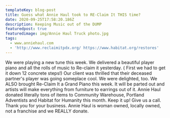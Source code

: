 ```yaml
---
templateKey: blog-post
title: Guess what Annie Haul took to RE-Claim It THIS time?
date: 2020-09-25T17:58:20.186Z
description: Keeping Music out of the DUMP
featuredpost: true
featuredimage: img/Annie Haul Truck photo.jpg
tags:
  - www.anniehaul.com
  - 'http://www.reclaimitpdx.org/ https://www.habitat.org/restores'
---
```

We were playing a new tune this week.  We delivered a beautiful player piano and all the rolls of music to Re-claim it yesterday. ( First we had to get it down 12 concrete steps!) Our client was thrilled that their deceased partner's player was going someplace cool.  We were delighted, too. We ALSO brought Re-Claim It a Grand Piano this week.  It will be parted out and artists will make everything from furniture to earrings out of it.  Annie Haul donated literally tons of items to Community Warehouse, Portland Adventists and Habitat for Humanity this month.  Keep it up!  Give us a call.  Thank you for your business.  Annie Haul is woman owned, locally owned, not a franchise and we REALLY donate.

